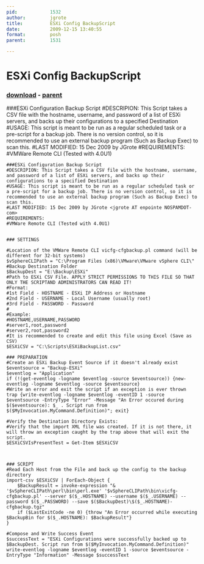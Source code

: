 ```yaml
---
pid:            1532
author:         jgrote
title:          ESXi Config BackupScript
date:           2009-12-15 13:40:55
format:         posh
parent:         1531

---
```


# ESXi Config BackupScript

### [download](//scripts/1532.ps1) - [parent](//scripts/1531.md)

###ESXi Configuration Backup Script
#DESCRIPION: This Script takes a CSV file with the hostname, username, and password of a list of ESXi servers, and backs up their configurations to a specified Destination
#USAGE: This script is meant to be run as a regular scheduled task or a pre-script for a backup job. There is no version control, so it is recommended to use an external backup program (Such as Backup Exec) to scan this.
#LAST MODIFIED: 15 Dec 2009 by JGrote <jgrote AT enpointe NOSPAMDOT-com>
#REQUIREMENTS: 
#VMWare Remote CLI (Tested with 4.0U1)

```posh
###ESXi Configuration Backup Script
#DESCRIPION: This Script takes a CSV file with the hostname, username, and password of a list of ESXi servers, and backs up their configurations to a specified Destination
#USAGE: This script is meant to be run as a regular scheduled task or a pre-script for a backup job. There is no version control, so it is recommended to use an external backup program (Such as Backup Exec) to scan this.
#LAST MODIFIED: 15 Dec 2009 by JGrote <jgrote AT enpointe NOSPAMDOT-com>
#REQUIREMENTS: 
#VMWare Remote CLI (Tested with 4.0U1)


### SETTINGS

#Location of the VMWare Remote CLI vicfg-cfgbackup.pl command (will be different for 32-bit systems)
$vSphereCLIPath = "C:\Program Files (x86)\VMware\VMware vSphere CLI\"
#Backup Destination Folder
$BackupDest = "E:\Backup\ESXi"
#Path to ESXi CSV File. APPLY STRICT PERMISSIONS TO THIS FILE SO THAT ONLY THE SCRIPTAND ADMINISTRATORS CAN READ IT! 
#Format: 
#1st Field - HOSTNAME - ESXi IP Address or Hostname
#2nd Field - USERNAME - Local Username (usually root)
#3rd Field - PASSWORD - Password
#
#Example:
#HOSTNAME,USERNAME,PASSWORD
#server1,root,password
#server2,root,password2
#It is recommended to create and edit this file using Excel (Save as CSV)
$ESXiCSV = "C:\Scripts\ESXiBackupList.csv"

### PREPARATION
#Create an ESXi Backup Event Source if it doesn't already exist
$eventsource = "Backup-ESXi"
$eventlog = "Application"
if (!(get-eventlog -logname $eventlog -source $eventsource)) {new-eventlog -logname $eventlog -source $eventsource}
#Write an error and exit the script if an exception is ever thrown
trap {write-eventlog -logname $eventlog -eventID 1 -source $eventsource -EntryType "Error" -Message "An Error occured during $($eventsource): $_ . Script run from $($MyInvocation.MyCommand.Definition)"; exit}

#Verify the Destination Directory Exists:
#Verify that the import XML file was created. If it is not there, it will throw an exception caught by the trap above that will exit the script.
$ESXiCSVIsPresentTest = Get-Item $ESXiCSV



### SCRIPT
#Read Each Host from the File and back up the config to the backup directory
import-csv $ESXiCSV | ForEach-Object {
    $BackupResult = invoke-expression "& '$vSphereCLIPath\perl\bin\perl.exe' '$vSphereCLIPath\bin\vicfg-cfgbackup.pl' --server $($_.HOSTNAME) --username $($_.USERNAME) --password $($_.PASSWORD) --save $($BackupDest)\$($_.HOSTNAME)-cfgbackup.tgz"
    if ($LastExitCode -ne 0) {throw "An Error occurred while executing $BackupBin for $($_.HOSTNAME): $BackupResult"}
}

#Compose and Write Success Event
$successText = "ESXi Configurations were successfully backed up to $BackupDest. Script run from $($MyInvocation.MyCommand.Definition)"
write-eventlog -logname $eventlog -eventID 1 -source $eventsource -EntryType "Information" -Message $successText
```
